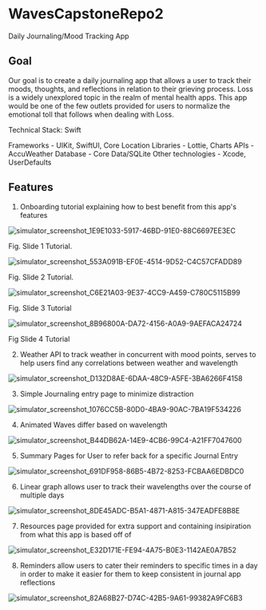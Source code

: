 # WavesCapstoneRepo2

Daily Journaling/Mood Tracking App

## Goal
Our goal is to create a daily journaling app that allows a user to track their moods, thoughts, and reflections in relation to their grieving process. Loss is a widely unexplored topic in the realm of mental health apps. This app would be one of the few outlets provided for users to normalize the emotional toll that follows when dealing with Loss.

Technical Stack: Swift

Frameworks - UIKit, SwiftUI, Core Location
Libraries - Lottie, Charts
APIs - AccuWeather
Database - Core Data/SQLite
Other technologies - Xcode, UserDefaults

## Features
1) Onboarding tutorial explaining how to best benefit from this app's features

![simulator_screenshot_1E9E1033-5917-46BD-91E0-88C6697EE3EC](https://user-images.githubusercontent.com/71529653/130328340-6a2ffe54-f575-49a3-9465-1d579f5d2c51.png)

Fig. Slide 1 Tutorial.

![simulator_screenshot_553A091B-EF0E-4514-9D52-C4C57CFADD89](https://user-images.githubusercontent.com/71529653/130328386-d01fcd6b-4870-4d55-9f26-7e7f2741e6f2.png)

Fig. Slide 2 Tutorial.

![simulator_screenshot_C6E21A03-9E37-4CC9-A459-C780C5115B99](https://user-images.githubusercontent.com/71529653/130328401-534f349a-0698-4be7-8842-bc6a1e057050.png)

Fig. Slide 3 Tutorial

![simulator_screenshot_8B96800A-DA72-4156-A0A9-9AEFACA24724](https://user-images.githubusercontent.com/71529653/130328415-eb5f8994-5710-4c51-8494-32df328cf255.png)

Fig Slide 4 Tutorial

2) Weather API to track weather in concurrent with mood points, serves to help users find any correlations between weather and wavelength

![simulator_screenshot_D132D8AE-6DAA-48C9-A5FE-3BA6266F4158](https://user-images.githubusercontent.com/71529653/130328453-2b6a0cad-faa4-4659-b722-d83e82dc3a87.png)

3) Simple Journaling entry page to minimize distraction

![simulator_screenshot_1076CC5B-80D0-4BA9-90AC-7BA19F534226](https://user-images.githubusercontent.com/71529653/130328488-1df88817-d5db-49a8-83a2-25ea4428a49e.png)

4) Animated Waves differ based on wavelength

![simulator_screenshot_B44DB62A-14E9-4CB6-99C4-A21FF7047600](https://user-images.githubusercontent.com/71529653/130328525-065d2517-f0df-4462-8f20-3bdf450e0063.png)

5) Summary Pages for User to refer back for a specific Journal Entry

![simulator_screenshot_691DF958-86B5-4B72-8253-FCBAA6EDBDC0](https://user-images.githubusercontent.com/71529653/130328532-730500ee-f254-43a5-a7a0-877f8ec2a52b.png)

6) Linear graph allows user to track their wavelengths over the course of multiple days

![simulator_screenshot_8DE45ADC-B5A1-4871-A815-347EADFE8B8E](https://user-images.githubusercontent.com/71529653/130328582-c93f3016-036a-4d8c-adde-9a74579d3bb5.png)

7) Resources page provided for extra support and containing insipiration from what this app is based off of

![simulator_screenshot_E32D171E-FE94-4A75-B0E3-1142AE0A7B52](https://user-images.githubusercontent.com/71529653/130328635-ce732865-6edb-4497-bbf4-95b7b1744dc9.png)

8) Reminders allow users to cater their reminders to specific times in a day in order to make it easier for them to keep consistent in journal app reflections

![simulator_screenshot_82A68B27-D74C-42B5-9A61-99382A9FC6B3](https://user-images.githubusercontent.com/71529653/130328660-faded0a6-b944-4c19-bded-2e50f7317035.png)


